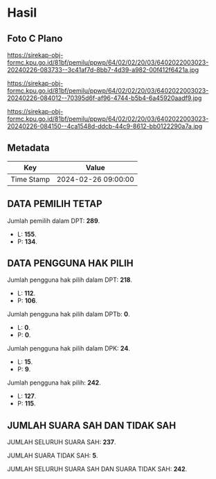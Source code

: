 # Hasil

## Foto C Plano

https://sirekap-obj-formc.kpu.go.id/81bf/pemilu/ppwp/64/02/02/20/03/6402022003023-20240226-083733--3c41af7d-8bb7-4d39-a982-00f412f6421a.jpg

https://sirekap-obj-formc.kpu.go.id/81bf/pemilu/ppwp/64/02/02/20/03/6402022003023-20240226-084012--70395d6f-af96-4744-b5b4-6a45920aadf9.jpg

https://sirekap-obj-formc.kpu.go.id/81bf/pemilu/ppwp/64/02/02/20/03/6402022003023-20240226-084150--4ca1548d-ddcb-44c9-8612-bb0122290a7a.jpg


## Metadata

| Key        | Value               |
| ---------- | ------------------- |
| Time Stamp | 2024-02-26 09:00:00 |


## DATA PEMILIH TETAP

Jumlah pemilih dalam DPT: **289**.
 * L: **155**.
 * P: **134**.

## DATA PENGGUNA HAK PILIH

Jumlah pengguna hak pilih dalam DPT: **218**.
 * L: **112**.
 * P: **106**.

Jumlah pengguna hak pilih dalam DPTb: **0**.
 * L: **0**.
 * P: **0**.

Jumlah pengguna hak pilih dalam DPK: **24**.
 * L: **15**.
 * P: **9**.

Jumlah pengguna hak pilih: **242**.
 * L: **127**.
 * P: **115**.

## JUMLAH SUARA SAH DAN TIDAK SAH

JUMLAH SELURUH SUARA SAH: **237**.

JUMLAH SUARA TIDAK SAH: **5**.

JUMLAH SELURUH SUARA SAH DAN SUARA TIDAK SAH: **242**.



